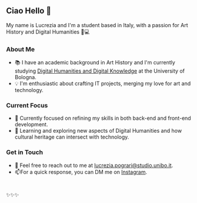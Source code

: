 ## Ciao Hello 👋

My name is Lucrezia and I'm a student based in Italy, with a passion for Art History and Digital Humanities 🎨💻

### About Me

- 📚 I have an academic background in Art History and I'm currently studying [Digital Humanities and Digital Knowledge](https://corsi.unibo.it/2cycle/DigitalHumanitiesKnowledge) at the University of Bologna.
- 💡 I'm enthusiastic about crafting IT projects, merging my love for art and technology.

### Current Focus

- 🔭 Currently focused on refining my skills in both back-end and front-end development.
- 🌱 Learning and exploring new aspects of Digital Humanities and how cultural heritage can intersect with technology.

### Get in Touch

- 📧 Feel free to reach out to me at lucrezia.pograri@studio.unibo.it.
- 📫For a quick response, you can DM me on [Instagram](https://www.instagram.com/lu.adieu/). 
<!-- 🌐 Connect with me on [LinkedIn](https://www.linkedin.com/in/yourusername). -->

#

✨✨✨
